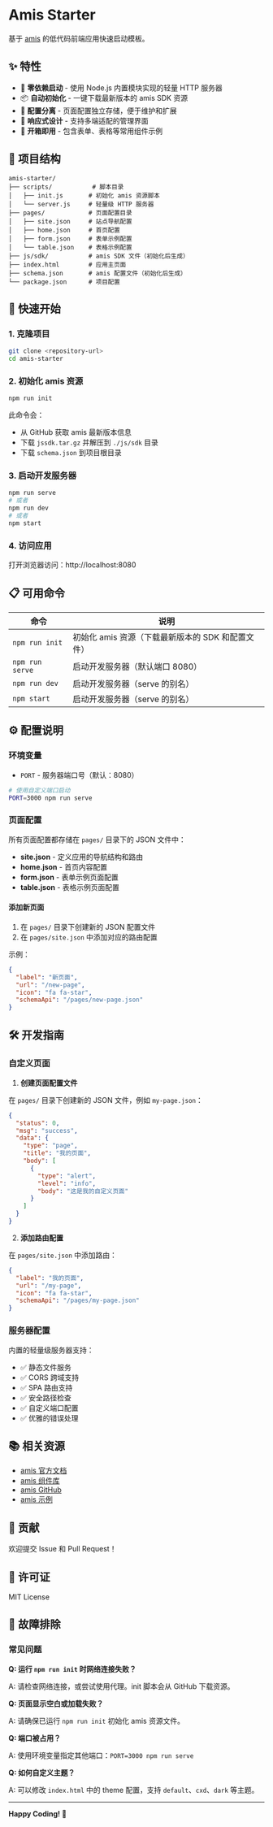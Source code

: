 # Amis Starter

基于 [amis](https://aisuda.bce.baidu.com/amis) 的低代码前端应用快速启动模板。

## ✨ 特性

- 🚀 **零依赖启动** - 使用 Node.js 内置模块实现的轻量 HTTP 服务器
- 📦 **自动初始化** - 一键下载最新版本的 amis SDK 资源
- 🎯 **配置分离** - 页面配置独立存储，便于维护和扩展
- 📱 **响应式设计** - 支持多端适配的管理界面
- 🔧 **开箱即用** - 包含表单、表格等常用组件示例

## 📁 项目结构

```
amis-starter/
├── scripts/           # 脚本目录
│   ├── init.js       # 初始化 amis 资源脚本
│   └── server.js     # 轻量级 HTTP 服务器
├── pages/            # 页面配置目录
│   ├── site.json     # 站点导航配置
│   ├── home.json     # 首页配置
│   ├── form.json     # 表单示例配置
│   └── table.json    # 表格示例配置
├── js/sdk/           # amis SDK 文件（初始化后生成）
├── index.html        # 应用主页面
├── schema.json       # amis 配置文件（初始化后生成）
└── package.json      # 项目配置
```

## 🚀 快速开始

### 1. 克隆项目

```bash
git clone <repository-url>
cd amis-starter
```

### 2. 初始化 amis 资源

```bash
npm run init
```

此命令会：
- 从 GitHub 获取 amis 最新版本信息
- 下载 `jssdk.tar.gz` 并解压到 `./js/sdk` 目录
- 下载 `schema.json` 到项目根目录

### 3. 启动开发服务器

```bash
npm run serve
# 或者
npm run dev
# 或者
npm start
```

### 4. 访问应用

打开浏览器访问：http://localhost:8080

## 📋 可用命令

| 命令 | 说明 |
|------|------|
| `npm run init` | 初始化 amis 资源（下载最新版本的 SDK 和配置文件） |
| `npm run serve` | 启动开发服务器（默认端口 8080） |
| `npm run dev` | 启动开发服务器（serve 的别名） |
| `npm start` | 启动开发服务器（serve 的别名） |

## ⚙️ 配置说明

### 环境变量

- `PORT` - 服务器端口号（默认：8080）

```bash
# 使用自定义端口启动
PORT=3000 npm run serve
```

### 页面配置

所有页面配置都存储在 `pages/` 目录下的 JSON 文件中：

- **site.json** - 定义应用的导航结构和路由
- **home.json** - 首页内容配置
- **form.json** - 表单示例页面配置
- **table.json** - 表格示例页面配置

#### 添加新页面

1. 在 `pages/` 目录下创建新的 JSON 配置文件
2. 在 `pages/site.json` 中添加对应的路由配置

示例：
```json
{
  "label": "新页面",
  "url": "/new-page",
  "icon": "fa fa-star",
  "schemaApi": "/pages/new-page.json"
}
```

## 🛠️ 开发指南

### 自定义页面

1. **创建页面配置文件**

在 `pages/` 目录下创建新的 JSON 文件，例如 `my-page.json`：

```json
{
  "status": 0,
  "msg": "success",
  "data": {
    "type": "page",
    "title": "我的页面",
    "body": [
      {
        "type": "alert",
        "level": "info",
        "body": "这是我的自定义页面"
      }
    ]
  }
}
```

2. **添加路由配置**

在 `pages/site.json` 中添加路由：

```json
{
  "label": "我的页面",
  "url": "/my-page",
  "icon": "fa fa-star",
  "schemaApi": "/pages/my-page.json"
}
```

### 服务器配置

内置的轻量级服务器支持：

- ✅ 静态文件服务
- ✅ CORS 跨域支持
- ✅ SPA 路由支持
- ✅ 安全路径检查
- ✅ 自定义端口配置
- ✅ 优雅的错误处理

## 📚 相关资源

- [amis 官方文档](https://aisuda.bce.baidu.com/amis/zh-CN/docs/index)
- [amis 组件库](https://aisuda.bce.baidu.com/amis/zh-CN/components/page)
- [amis GitHub](https://github.com/baidu/amis)
- [amis 示例](https://aisuda.bce.baidu.com/amis/examples/index)

## 🤝 贡献

欢迎提交 Issue 和 Pull Request！

## 📄 许可证

MIT License

## 🔧 故障排除

### 常见问题

**Q: 运行 `npm run init` 时网络连接失败？**

A: 请检查网络连接，或尝试使用代理。init 脚本会从 GitHub 下载资源。

**Q: 页面显示空白或加载失败？**

A: 请确保已运行 `npm run init` 初始化 amis 资源文件。

**Q: 端口被占用？**

A: 使用环境变量指定其他端口：`PORT=3000 npm run serve`

**Q: 如何自定义主题？**

A: 可以修改 `index.html` 中的 theme 配置，支持 `default`、`cxd`、`dark` 等主题。

---

**Happy Coding! 🎉**
